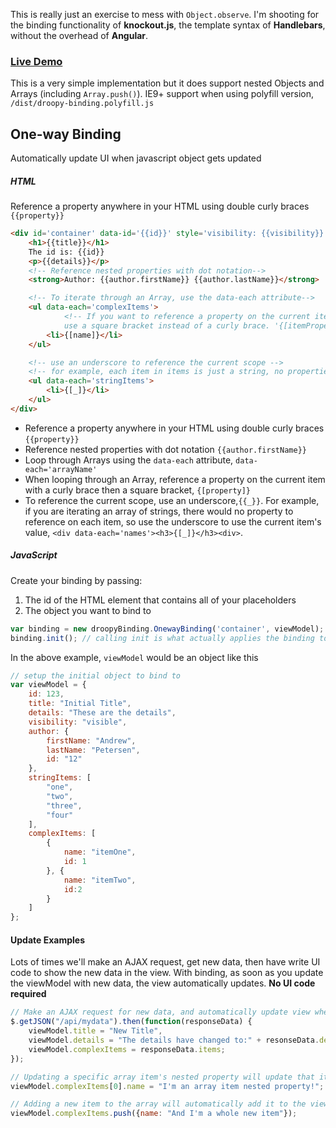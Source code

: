 This is really just an exercise to mess with `Object.observe`.  I'm shooting for the binding functionality of **knockout.js**, the template syntax of **Handlebars**, without the overhead of **Angular**.  

### [Live Demo](http://jsfiddle.net/andrewpetersen15/mmabt420/)

This is a very simple implementation but it does support nested Objects and Arrays (including `Array.push()`).
IE9+ support when using polyfill version, `/dist/droopy-binding.polyfill.js`

## One-way Binding
Automatically update UI when javascript object gets updated


##### HTML
Reference a property anywhere in your HTML using double curly braces `{{property}}`
```html
<div id='container' data-id='{{id}}' style='visibility: {{visibility}}'>
	<h1>{{title}}</h1>
	The id is: {{id}}
	<p>{{details}}</p>
	<!-- Reference nested properties with dot notation-->
	<strong>Author: {{author.firstName}} {{author.lastName}}</strong>

	<!-- To iterate through an Array, use the data-each attribute-->
	<ul data-each='complexItems'>
    		<!-- If you want to reference a property on the current item as you loop through,
         	use a square bracket instead of a curly brace. '{[itemProperty]}'-->
		<li>{[name]}</li>
	</ul>

	<!-- use an underscore to reference the current scope -->
	<!-- for example, each item in items is just a string, no properties to reference -->
	<ul data-each='stringItems'>
		<li>{[_]}</li>
	</ul>
</div>
```
- Reference a property anywhere in your HTML using double curly braces `{{property}}`
- Reference nested properties with dot notation `{{author.firstName}}`
- Loop through Arrays using the `data-each` attribute, `data-each='arrayName'`
- When looping through an Array, reference a property on the current item with a curly brace then a square bracket, `{[property]}`
- To reference the current scope, use an underscore,`{{_}}`.  For example, if you are iterating an array of strings, there would no property to reference on each item, so use the underscore to use the current item's value, `<div data-each='names'><h3>{[_]}</h3><div>`.


##### JavaScript
Create your binding by passing:
1. The id of the HTML element that contains all of your placeholders
2. The object you want to bind to

```javascript
var binding = new droopyBinding.OnewayBinding('container', viewModel);
binding.init(); // calling init is what actually applies the binding to the UI.
```
In the above example, `viewModel` would be an object like this
```javascript
// setup the initial object to bind to
var viewModel = {
    id: 123,
    title: "Initial Title",
    details: "These are the details",
    visibility: "visible",
    author: {
        firstName: "Andrew",
        lastName: "Petersen",
        id: "12"
    },
    stringItems: [
        "one",
        "two",
        "three",
        "four"
    ],
    complexItems: [
        {
            name: "itemOne",
            id: 1
        }, {
            name: "itemTwo",
            id:2
        }
    ]
};
```

#### Update Examples
Lots of times we'll make an AJAX request, get new data, then have write UI code to show the new data in the view. With binding, as soon as you update the viewModel with new data, the view automatically updates. **No UI code required**
```javascript
// Make an AJAX request for new data, and automatically update view when the new data is applied to the viewModel
$.getJSON("/api/mydata").then(function(responseData) {
	viewModel.title = "New Title",
	viewModel.details = "The details have changed to:" + resonseData.details;
	viewModel.complexItems = responseData.items;	
});

// Updating a specific array item's nested property will update that item in the view
viewModel.complexItems[0].name = "I'm an array item nested property!";

// Adding a new item to the array will automatically add it to the view
viewModel.complexItems.push({name: "And I'm a whole new item"});
```



